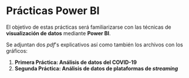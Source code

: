 # Prácticas Power BI

El objetivo de estas prácticas será familiarizarse con las técnicas de **visualización de datos** mediante **Power BI**. 

Se adjuntan dos *pdf*'s explicativos así como también los archivos con los gráficos: 

1. **Primera Práctica: Análisis de datos del COVID-19** 
2. **Segunda Práctica: Análisis de datos de plataformas de *streaming***
